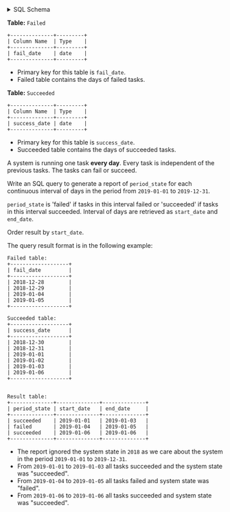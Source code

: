 <details>
<summary> SQL Schema</summary>

```sql
DROP TABLE IF EXISTS Failed;

CREATE TABLE IF NOT EXISTS
  Failed (fail_date date);

INSERT INTO
  Failed (fail_date)
VALUES
  ('2018-12-28'),
  ('2018-12-29'),
  ('2019-01-04'),
  ('2019-01-05');


DROP TABLE IF EXISTS Succeeded;

CREATE TABLE IF NOT EXISTS
  Succeeded (success_date date);

INSERT INTO
  Succeeded (success_date)
VALUES
  ('2018-12-30'),
  ('2018-12-31'),
  ('2019-01-01'),
  ('2019-01-02'),
  ('2019-01-03'),
  ('2019-01-06');
```

</details>

**Table:** `Failed`

```
+--------------+---------+
| Column Name  | Type    |
+--------------+---------+
| fail_date    | date    |
+--------------+---------+
```

- Primary key for this table is `fail_date`.
- Failed table contains the days of failed tasks.

**Table:** `Succeeded`

```
+--------------+---------+
| Column Name  | Type    |
+--------------+---------+
| success_date | date    |
+--------------+---------+
```

- Primary key for this table is `success_date`.
- Succeeded table contains the days of succeeded tasks.

A system is running one task **every day**. Every task is independent of the previous tasks. The tasks can fail or succeed.

Write an SQL query to generate a report of `period_state` for each continuous interval of days in the period from `2019-01-01` to `2019-12-31`.

`period_state` is 'failed' if tasks in this interval failed or 'succeeded' if tasks in this interval succeeded. Interval of days are retrieved as `start_date` and `end_date`.

Order result by `start_date`.

The query result format is in the following example:

```
Failed table:
+-------------------+
| fail_date         |
+-------------------+
| 2018-12-28        |
| 2018-12-29        |
| 2019-01-04        |
| 2019-01-05        |
+-------------------+

Succeeded table:
+-------------------+
| success_date      |
+-------------------+
| 2018-12-30        |
| 2018-12-31        |
| 2019-01-01        |
| 2019-01-02        |
| 2019-01-03        |
| 2019-01-06        |
+-------------------+


Result table:
+--------------+--------------+--------------+
| period_state | start_date   | end_date     |
+--------------+--------------+--------------+
| succeeded    | 2019-01-01   | 2019-01-03   |
| failed       | 2019-01-04   | 2019-01-05   |
| succeeded    | 2019-01-06   | 2019-01-06   |
+--------------+--------------+--------------+
```

- The report ignored the system state in `2018` as we care about the system in the period `2019-01-01` to `2019-12-31`.
- From `2019-01-01` to `2019-01-03` all tasks succeeded and the system state was "succeeded".
- From `2019-01-04` to `2019-01-05` all tasks failed and system state was "failed".
- From `2019-01-06` to `2019-01-06` all tasks succeeded and system state was "succeeded".
